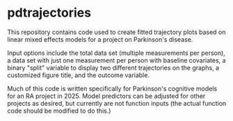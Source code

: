 # pdtrajectories
This repository contains code used to create fitted trajectory plots based on 
linear mixed effects models for a project on Parkinson's disease.

Input options include the total data set (multiple measurements per person),
a data set with just one measurement per person with baseline covariates,
a binary "split" variable to display two different trajectories on the graphs,
a customized figure title, and the outcome variable.

Much of this code is written specifically for Parkinson's cognitive models for
an RA project in 2025. Model predictors can be adjusted for other projects as
desired, but currently are not function inputs 
(the actual function code should be modified to do this.)
